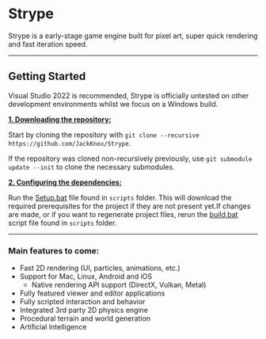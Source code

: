 # Strype

Strype is a early-stage game engine built for pixel art, super quick rendering and fast iteration speed.

***

## Getting Started
Visual Studio 2022 is recommended, Strype is officially untested on other development environments whilst we focus on a Windows build.

<ins>**1. Downloading the repository:**</ins>

Start by cloning the repository with `git clone --recursive https://github.com/JackKnox/Strype`.

If the repository was cloned non-recursively previously, use `git submodule update --init` to clone the necessary submodules.

<ins>**2. Configuring the dependencies:**</ins>

Run the [Setup.bat](https://github.com/JackKnox/Strype/blob/main/scripts/Setup.bat) file found in `scripts` folder. This will download the required prerequisites for the project if they are not present yet.If changes are made, or if you want to regenerate project files, rerun the [build.bat](https://github.com/JackKnox/Strype/blob/master/scripts/build.bat) script file found in `scripts` folder.

***

### Main features to come:
- Fast 2D rendering (UI, particles, animations, etc.)
- Support for Mac, Linux, Android and iOS
    - Native rendering API support (DirectX, Vulkan, Metal)
- Fully featured viewer and editor applications
- Fully scripted interaction and behavior
- Integrated 3rd party 2D physics engine
- Procedural terrain and world generation
- Artificial Intelligence

